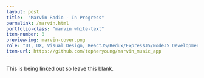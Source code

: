 ```yaml
---
layout: post
title:  "Marvin Radio - In Progress"
permalink: /marvin.html
portfolio-class: "marvin white-text"
item-number: 8
preview-img: marvin-cover.png
role: "UI, UX, Visual Design, ReactJS/Redux/ExpressJS/NodeJS Development"
item-url: https://github.com/topheryoung/marvin_music_app
---
```


This is being linked out so leave this blank.